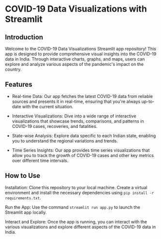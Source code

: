 # COVID-19 Data Visualizations with Streamlit

## Introduction
Welcome to the COVID-19 Data Visualizations Streamlit app repository! This app is designed to provide comprehensive visual insights into the COVID-19 data in India. Through interactive charts, graphs, and maps, users can explore and analyze various aspects of the pandemic's impact on the country.

## Features
- Real-time Data: Our app fetches the latest COVID-19 data from reliable sources and presents it in real-time, ensuring that you're always up-to-date with the current situation.

- Interactive Visualizations: Dive into a wide range of interactive visualizations that showcase trends, comparisons, and patterns in COVID-19 cases, recoveries, and fatalities.

- State-wise Analysis: Explore data specific to each Indian state, enabling you to understand the regional variations and trends.

- Time Series Insights: Our app provides time series visualizations that allow you to track the growth of COVID-19 cases and other key metrics over different time intervals.

## How to Use
Installation: Clone this repository to your local machine. Create a virtual environment and install the necessary dependencies using `pip install -r requirements.txt`.

Run the App: Use the command `streamlit run app.py` to launch the Streamlit app locally.

Interact and Explore: Once the app is running, you can interact with the various visualizations and explore different aspects of the COVID-19 data in India.
